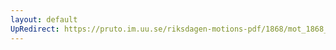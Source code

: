 ```yaml
---
layout: default
UpRedirect: https://pruto.im.uu.se/riksdagen-motions-pdf/1868/mot_1868__ak__208.pdf
---
```

